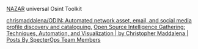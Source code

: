 
[NAZAR](https://github.com/MR-NULL666/NAZAR)
universal Osint Toolkit

[chrismaddalena/ODIN: Automated network asset, email, and social media profile discovery and cataloguing.](https://github.com/chrismaddalena/ODIN)
[Open Source Intelligence Gathering: Techniques, Automation, and Visualization | by Christopher Maddalena | Posts By SpecterOps Team Members](https://posts.specterops.io/gathering-open-source-intelligence-bee58de48e05?gi=908910bbc852)
